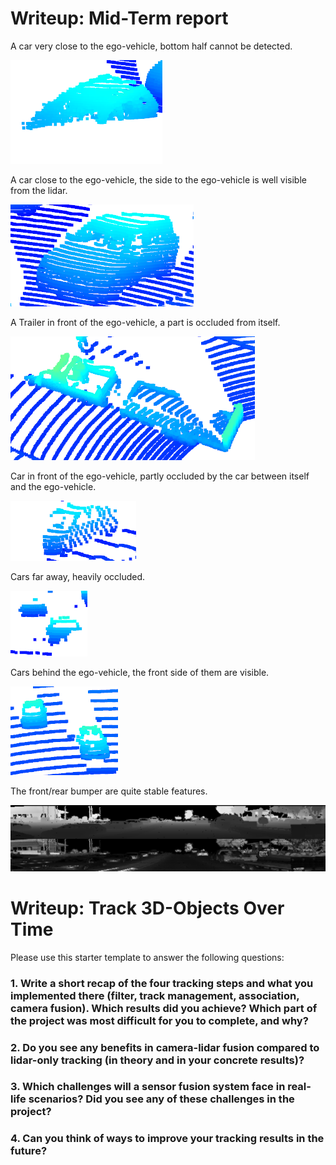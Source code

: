 # Writeup: Mid-Term report

A car very close to the ego-vehicle, bottom half cannot be detected.

![car1](img/Car1.png)

A car close to the ego-vehicle, the side to the ego-vehicle is well visible from the lidar.

![car2](img/Car2.png)

A Trailer in front of the ego-vehicle, a part is occluded from itself.

![car3](img/Car3.png)

Car in front of the ego-vehicle, partly occluded by the car between itself and the ego-vehicle.

![car4](img/Car4.png)

Cars far away, heavily occluded.

![car5](img/Car5.png)

Cars behind the ego-vehicle, the front side of them are visible.

![car6](img/Car6.png)


The front/rear bumper are quite stable features.

![range](img/range_img.png)



# Writeup: Track 3D-Objects Over Time

Please use this starter template to answer the following questions:

### 1. Write a short recap of the four tracking steps and what you implemented there (filter, track management, association, camera fusion). Which results did you achieve? Which part of the project was most difficult for you to complete, and why?


### 2. Do you see any benefits in camera-lidar fusion compared to lidar-only tracking (in theory and in your concrete results)? 


### 3. Which challenges will a sensor fusion system face in real-life scenarios? Did you see any of these challenges in the project?


### 4. Can you think of ways to improve your tracking results in the future?

